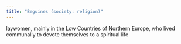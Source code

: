```yaml
---
title: "Beguines (society: religion)"
---
```

laywomen, mainly in the Low Countries of Northern Europe, who lived communally to devote themselves to a spiritual life

